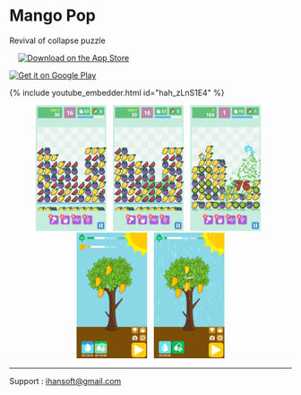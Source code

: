 # Mango Pop

Revival of collapse puzzle

<span style='padding: 16px'><a href='https://apps.apple.com/app/mango-pop/id1586085421'><img alt='Download on the App Store' src='https://upload.wikimedia.org/wikipedia/commons/3/3c/Download_on_the_App_Store_Badge.svg' width='208'/></a></span>

<a href='https://play.google.com/store/apps/details?id=com.iHan.MangoPop'><img alt='Get it on Google Play' src='https://play.google.com/intl/en_us/badges/static/images/badges/en_badge_web_generic.png' width='240'/></a>

{% include youtube_embedder.html id="hah_zLnS1E4" %}

<!--img src="FeatureGraphic.png" alt="'Feature Graphic"/-->

<p align="center">
  <img alt="Screenshot" src="1242x2208bb.png" width="25%">
  &nbsp;
  <img alt="Screenshot" src="1242x2208bb-3.png" width="25%">
  &nbsp;
  <img alt="Screenshot" src="1242x2208bb-5.png" width="25%">
  &nbsp;
  <img alt="Screenshot" src="1242x2208bb-2.png" width="25%">
  &nbsp;
  <img alt="Screenshot" src="1242x2208bb-4.png" width="25%">
</p>

---

Support : ihansoft@gmail.com

